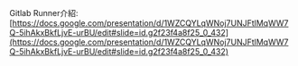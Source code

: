   
Gitlab Runner介紹:  
[https://docs.google.com/presentation/d/1WZCQYLqWNoj7UNJFtlMqWW7Q-5ihAkxBkfLjvE-urBU/edit#slide=id.g2f23f4a8f25_0_432](https://docs.google.com/presentation/d/1WZCQYLqWNoj7UNJFtlMqWW7Q-5ihAkxBkfLjvE-urBU/edit#slide=id.g2f23f4a8f25_0_432)